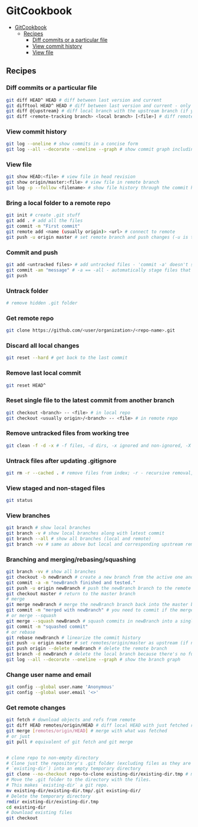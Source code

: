 # GitCookbook
- [GitCookbook](#GitCookbook)
    * [Recipes](#Recipes)
        + [Diff commits or a particular file](#Diff-commits-or-a-particular-file)
        + [View commit history](#View-commit-history)
        + [View file](#View-file)
## Recipes
### Diff commits or a particular file
```bash
git diff HEAD^ HEAD # diff between last version and current
git difftool HEAD^ HEAD # diff between last version and current - only if you configured a diff tool
git diff @{upstream} # diff local branch with the upstream branch (if you're on the branch)
git diff <remote-tracking branch> <local branch> [<file>] # diff remote file with the local one
```
### View commit history
```bash
git log --oneline # show commits in a concise form
git log --all --decorate --oneline --graph # show commit graph including branches (a dog - woof!)
```
### View file
```bash
git show HEAD:<file> # view file in head revision
git show origin/master:<file> # view file in remote branch
git log -p --follow <filename> # show file history through the commit history; --follow - include renames, -p - also diff
```
### Bring a local folder to a remote repo
```bash
git init # create .git stuff
git add . # add all the files
git commit -m "First commit"
git remote add <name (usually origin)> <url> # connect to remote
git push -u origin master # set remote branch and push changes (-u is the same as --set-upstream)
```
### Commit and push
```bash
git add <untracked files> # add untracked files - 'commit -a' doesn't stage new files
git commit -am "message" # -a == -all - automatically stage files that have been modified and deleted, but new files you have not told Git about are not affected
git push
```
### Untrack folder
```bash
# remove hidden .git folder
```
### Get remote repo
```bash
git clone https://github.com/<user/organization>/<repo-name>.git
```
### Discard all local changes
```bash
git reset --hard # get back to the last commit
```
### Remove last local commit
```bash
git reset HEAD^
```
### Reset single file to the latest commit from another branch
```bash
git checkout <branch> -- <file> # in local repo
git checkout <usually origin>/<branch> -- <file> # in remote repo
```
### Remove untracked files from working tree
```bash
git clean -f -d -x # -f files, -d dirs, -x ignored and non-ignored, -X ignored, add -n to see which files will be deleted
```
### Untrack files after updating .gitignore
```bash
git rm -r --cached . # remove files from index; -r - recursive removal, --cached - only index (without working tree), add -n to preview removal first.
```
### View staged and non-staged files
```bash
git status
```
### View branches
```bash
git branch # show local branches
git branch -v # show local branches along with latest commit
git branch --all # show all branches (local and remote)
git branch -vv # same as above but local and corresponding upstream remote is printed on one line
```
### Branching and merging/rebasing/squashing
```bash
git branch -vv # show all branches
git checkout -b newBranch # create a new branch from the active one and switch to it at the same time
git commit -a -m "newBranch finished and tested."
git push -u origin newBranch # push the newBranch branch to the remote repository and set it as upstream
git checkout master # return to the master branch
# merge
git merge newBranch # merge the newBranch branch back into the master branch
git commit -m "merged with newBranch" # you need to commit if the merge was fast-forward
# or merge --squash
git merge --squash newBranch # squash commits in newBranch into a single commit
git commit -m "squashed commit"
# or rebase
git rebase newBranch # linearize the commit history
git push -u origin master # set remotes/origin/master as upstream (if not set yet) and push
git push origin --delete newBranch # delete the remote branch
git branch -d newBranch # delete the local branch because there's no further need for it
git log --all --decorate --oneline --graph # show the branch graph
```
### Change user name and email
```bash
git config --global user.name 'Anonymous'
git config --global user.email '<>'
```
### Get remote changes
```bash
git fetch # download objects and refs from remote
git diff HEAD remotes/origin/HEAD # diff local HEAD with just fetched remote HEAD
git merge [remotes/origin/HEAD] # merge with what was fetched
# or just
git pull # equivalent of git fetch and git merge
```
```bash

# clone repo to non-empty directory
# Clone just the repository's .git folder (excluding files as they are already in
# `existing-dir`) into an empty temporary directory
git clone --no-checkout repo-to-clone existing-dir/existing-dir.tmp # might want --no-hardlinks for cloning local repo
# Move the .git folder to the directory with the files.
# This makes `existing-dir` a git repo.
mv existing-dir/existing-dir.tmp/.git existing-dir/
# Delete the temporary directory
rmdir existing-dir/existing-dir.tmp
cd existing-dir
# Download existing files
git checkout
```